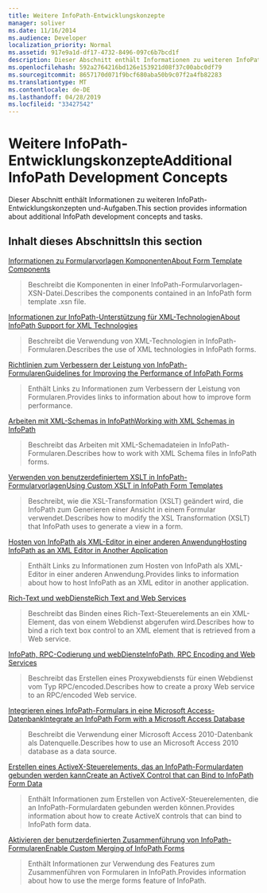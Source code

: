 ```yaml
---
title: Weitere InfoPath-Entwicklungskonzepte
manager: soliver
ms.date: 11/16/2014
ms.audience: Developer
localization_priority: Normal
ms.assetid: 917e9a1d-df17-4732-8496-097c6b7bcd1f
description: Dieser Abschnitt enthält Informationen zu weiteren InfoPath-Entwicklungskonzepten und-Aufgaben.
ms.openlocfilehash: 592a2764216bd126e153921d08f37c00abc0df79
ms.sourcegitcommit: 8657170d071f9bcf680aba50b9c07f2a4fb82283
ms.translationtype: MT
ms.contentlocale: de-DE
ms.lasthandoff: 04/28/2019
ms.locfileid: "33427542"
---
```

# <a name="additional-infopath-development-concepts"></a><span data-ttu-id="5e3bd-103">Weitere InfoPath-Entwicklungskonzepte</span><span class="sxs-lookup"><span data-stu-id="5e3bd-103">Additional InfoPath Development Concepts</span></span>

<span data-ttu-id="5e3bd-104">Dieser Abschnitt enthält Informationen zu weiteren InfoPath-Entwicklungskonzepten und-Aufgaben.</span><span class="sxs-lookup"><span data-stu-id="5e3bd-104">This section provides information about additional InfoPath development concepts and tasks.</span></span>
  
## <a name="in-this-section"></a><span data-ttu-id="5e3bd-105">Inhalt dieses Abschnitts</span><span class="sxs-lookup"><span data-stu-id="5e3bd-105">In this section</span></span>

[<span data-ttu-id="5e3bd-106">Informationen zu Formularvorlagen Komponenten</span><span class="sxs-lookup"><span data-stu-id="5e3bd-106">About Form Template Components</span></span>](about-form-template-components.md)
  
> <span data-ttu-id="5e3bd-107">Beschreibt die Komponenten in einer InfoPath-Formularvorlagen-XSN-Datei.</span><span class="sxs-lookup"><span data-stu-id="5e3bd-107">Describes the components contained in an InfoPath form template .xsn file.</span></span>
    
[<span data-ttu-id="5e3bd-108">Informationen zur InfoPath-Unterstützung für XML-Technologien</span><span class="sxs-lookup"><span data-stu-id="5e3bd-108">About InfoPath Support for XML Technologies</span></span>](about-infopath-support-for-xml-technologies.md)
  
> <span data-ttu-id="5e3bd-109">Beschreibt die Verwendung von XML-Technologien in InfoPath-Formularen.</span><span class="sxs-lookup"><span data-stu-id="5e3bd-109">Describes the use of XML technologies in InfoPath forms.</span></span>
    
[<span data-ttu-id="5e3bd-110">Richtlinien zum Verbessern der Leistung von InfoPath-Formularen</span><span class="sxs-lookup"><span data-stu-id="5e3bd-110">Guidelines for Improving the Performance of InfoPath Forms</span></span>](guidelines-for-improving-the-performance-of-infopath-forms.md)
  
> <span data-ttu-id="5e3bd-111">Enthält Links zu Informationen zum Verbessern der Leistung von Formularen.</span><span class="sxs-lookup"><span data-stu-id="5e3bd-111">Provides links to information about how to improve form performance.</span></span>
    
[<span data-ttu-id="5e3bd-112">Arbeiten mit XML-Schemas in InfoPath</span><span class="sxs-lookup"><span data-stu-id="5e3bd-112">Working with XML Schemas in InfoPath</span></span>](working-with-xml-schemas-in-infopath.md)
  
> <span data-ttu-id="5e3bd-113">Beschreibt das Arbeiten mit XML-Schemadateien in InfoPath-Formularen.</span><span class="sxs-lookup"><span data-stu-id="5e3bd-113">Describes how to work with XML Schema files in InfoPath forms.</span></span>
    
[<span data-ttu-id="5e3bd-114">Verwenden von benutzerdefiniertem XSLT in InfoPath-Formularvorlagen</span><span class="sxs-lookup"><span data-stu-id="5e3bd-114">Using Custom XSLT in InfoPath Form Templates</span></span>](using-custom-xslt-in-infopath-form-templates.md)
  
> <span data-ttu-id="5e3bd-115">Beschreibt, wie die XSL-Transformation (XSLT) geändert wird, die InfoPath zum Generieren einer Ansicht in einem Formular verwendet.</span><span class="sxs-lookup"><span data-stu-id="5e3bd-115">Describes how to modify the XSL Transformation (XSLT) that InfoPath uses to generate a view in a form.</span></span>
    
[<span data-ttu-id="5e3bd-116">Hosten von InfoPath als XML-Editor in einer anderen Anwendung</span><span class="sxs-lookup"><span data-stu-id="5e3bd-116">Hosting InfoPath as an XML Editor in Another Application</span></span>](hosting-infopath-as-an-xml-editor-in-another-application.md)
  
> <span data-ttu-id="5e3bd-117">Enthält Links zu Informationen zum Hosten von InfoPath als XML-Editor in einer anderen Anwendung.</span><span class="sxs-lookup"><span data-stu-id="5e3bd-117">Provides links to information about how to host InfoPath as an XML editor in another application.</span></span>
    
[<span data-ttu-id="5e3bd-118">Rich-Text und webDienste</span><span class="sxs-lookup"><span data-stu-id="5e3bd-118">Rich Text and Web Services</span></span>](rich-text-and-web-services.md)
  
> <span data-ttu-id="5e3bd-119">Beschreibt das Binden eines Rich-Text-Steuerelements an ein XML-Element, das von einem Webdienst abgerufen wird.</span><span class="sxs-lookup"><span data-stu-id="5e3bd-119">Describes how to bind a rich text box control to an XML element that is retrieved from a Web service.</span></span>
    
[<span data-ttu-id="5e3bd-120">InfoPath, RPC-Codierung und webDienste</span><span class="sxs-lookup"><span data-stu-id="5e3bd-120">InfoPath, RPC Encoding and Web Services</span></span>](infopath-rpc-encoding-and-web-services.md)
  
> <span data-ttu-id="5e3bd-121">Beschreibt das Erstellen eines Proxywebdiensts für einen Webdienst vom Typ RPC/encoded.</span><span class="sxs-lookup"><span data-stu-id="5e3bd-121">Describes how to create a proxy Web service to an RPC/encoded Web service.</span></span>
    
[<span data-ttu-id="5e3bd-122">Integrieren eines InfoPath-Formulars in eine Microsoft Access-Datenbank</span><span class="sxs-lookup"><span data-stu-id="5e3bd-122">Integrate an InfoPath Form with a Microsoft Access Database</span></span>](integrate-an-infopath-form-with-a-microsoft-access-database.md)
  
> <span data-ttu-id="5e3bd-123">Beschreibt die Verwendung einer Microsoft Access 2010-Datenbank als Datenquelle.</span><span class="sxs-lookup"><span data-stu-id="5e3bd-123">Describes how to use an Microsoft Access 2010 database as a data source.</span></span>
    
[<span data-ttu-id="5e3bd-124">Erstellen eines ActiveX-Steuerelements, das an InfoPath-Formulardaten gebunden werden kann</span><span class="sxs-lookup"><span data-stu-id="5e3bd-124">Create an ActiveX Control that can Bind to InfoPath Form Data</span></span>](create-an-activex-control-that-can-bind-to-infopath-form-data.md)
  
> <span data-ttu-id="5e3bd-125">Enthält Informationen zum Erstellen von ActiveX-Steuerelementen, die an InfoPath-Formulardaten gebunden werden können.</span><span class="sxs-lookup"><span data-stu-id="5e3bd-125">Provides information about how to create ActiveX controls that can bind to InfoPath form data.</span></span>
    
[<span data-ttu-id="5e3bd-126">Aktivieren der benutzerdefinierten Zusammenführung von InfoPath-Formularen</span><span class="sxs-lookup"><span data-stu-id="5e3bd-126">Enable Custom Merging of InfoPath Forms</span></span>](enable-custom-merging-of-infopath-forms.md)
  
> <span data-ttu-id="5e3bd-127">Enthält Informationen zur Verwendung des Features zum Zusammenführen von Formularen in InfoPath.</span><span class="sxs-lookup"><span data-stu-id="5e3bd-127">Provides information about how to use the merge forms feature of InfoPath.</span></span>
    

